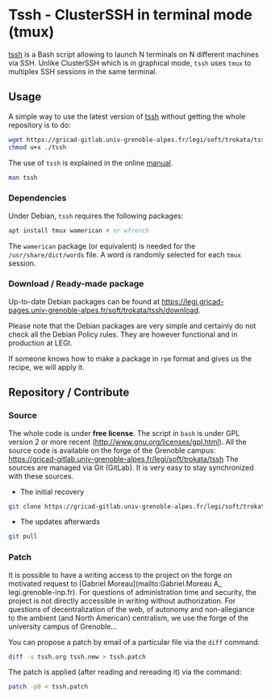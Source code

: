 # Tssh - ClusterSSH in terminal mode (tmux)

[tssh](https://gricad-gitlab.univ-grenoble-alpes.fr/legi/soft/trokata/tssh)
is a Bash script allowing to launch N terminals on N different machines via SSH.
Unlike ClusterSSH which is in graphical mode,
```tssh``` uses ```tmux``` to multiplex SSH sessions in the same terminal.

## Usage

A simple way to use the latest version of
[tssh]([https://gricad-gitlab.univ-grenoble-alpes.fr/legi/soft/trokata/tssh/-/raw/master/tssh?inline=false)
without getting the whole repository is to do:
```bash
wget https://gricad-gitlab.univ-grenoble-alpes.fr/legi/soft/trokata/tssh/-/raw/master/tssh?inline=false -O tssh
chmod u+x ./tssh
```

The use of ```tssh``` is explained in the online
[manual](https://legi.gricad-pages.univ-grenoble-alpes.fr/soft/trokata/tssh/).
```bash
man tssh
```

### Dependencies

Under Debian, ```tssh``` requires the following packages:
```bash
apt install tmux wamerican # or wfrench
```
The ```wamerican``` package (or equivalent) is needed for the ```/usr/share/dict/words``` file.
A word is randomly selected for each ```tmux``` session.

### Download / Ready-made package

Up-to-date Debian packages can be found at https://legi.gricad-pages.univ-grenoble-alpes.fr/soft/trokata/tssh/download.

Please note that the Debian packages are very simple and certainly do not check all the Debian Policy rules.
They are however functional and in production at LEGI.

If someone knows how to make a package in ```rpm``` format
and gives us the recipe, we will apply it.

## Repository / Contribute

### Source

The whole code is under **free license**.
The script in ```bash``` is under GPL version 2 or more recent (http://www.gnu.org/licenses/gpl.html).
All the source code is available on the forge of the Grenoble campus:
https://gricad-gitlab.univ-grenoble-alpes.fr/legi/soft/trokata/tssh
The sources are managed via Git (GitLab).
It is very easy to stay synchronized with these sources.

 * The initial recovery

```bash
git clone https://gricad-gitlab.univ-grenoble-alpes.fr/legi/soft/trokata/tssh
```
 * The updates afterwards
```bash
git pull
```

### Patch

It is possible to have a writing access to the project on the forge
on motivated request to [Gabriel Moreau](mailto:Gabriel.Moreau A_ legi.grenoble-inp.fr).
For questions of administration time and security,
the project is not directly accessible in writing without authorization.
For questions of decentralization of the web, of autonomy
and non-allegiance to the ambient (and North American) centralism,
we use the forge of the university campus of Grenoble...

You can propose a patch by email of a particular file via the ```diff``` command:
```bash
diff -u tssh.org tssh.new > tssh.patch
```
The patch is applied (after reading and rereading it) via the command:
```bash
patch -p0 < tssh.patch
```
